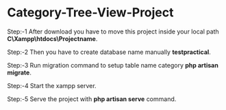 # Category-Tree-View-Project

Step:-1
After download you have to move this project inside your local path **C\Xampp\htdocs\Projectname**.

Step:-2
Then you have to create database name manually **testpractical**.

Step:-3
Run migration command to setup table name category **php artisan migrate**.

Step:-4
Start the xampp server.

Step:-5
Serve the project with **php artisan serve** command.


